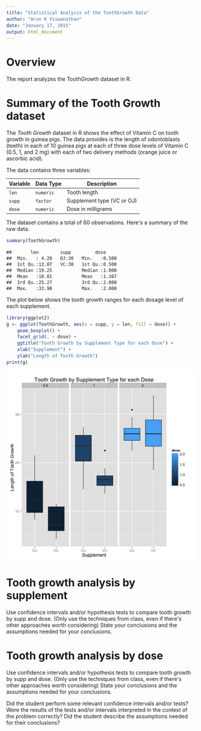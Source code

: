 ```yaml
---
title: "Statistical Analysis of the ToothGrowth Data"
author: "Arun K Viswanathan"
date: "January 17, 2015"
output: html_document
---
```


# Overview

The report analyzes the ToothGrowth dataset in R.

# Summary of the Tooth Growth dataset

The _Tooth Growth_ dataset in R shows the effect of Vitamin C on tooth growth
in guinea pigs. The data provides is the length of odontoblasts (teeth) in 
each of 10 guinea pigs at each of three dose levels of Vitamin C (0.5, 1, and 
2 mg) with each of two delivery methods (orange juice or ascorbic acid).

The data contains three variables:

Variable | Data Type | Description
---------|-----------|------------
`len`    | `numeric` | Tooth length
`supp`   | `factor`  | Supplement type (VC or OJ)
`dose`   | `numeric` | Dose in milligrams

The dataset contains a total of 60 observations. Here's a
summary of the raw data. 


```r
summary(ToothGrowth)
```

```
##       len        supp         dose      
##  Min.   : 4.20   OJ:30   Min.   :0.500  
##  1st Qu.:13.07   VC:30   1st Qu.:0.500  
##  Median :19.25           Median :1.000  
##  Mean   :18.81           Mean   :1.167  
##  3rd Qu.:25.27           3rd Qu.:2.000  
##  Max.   :33.90           Max.   :2.000
```

The plot below shows the tooth growth ranges for each dosage level of each 
supplement.


```r
library(ggplot2)
g <- ggplot(ToothGrowth, aes(x = supp, y = len, fill = dose)) +
    geom_boxplot() +
    facet_grid(. ~ dose) + 
    ggtitle("Tooth Growth by Supplement Type for each Dose") +
    xlab("Supplement") +
    ylab("Length of Tooth Growth") 
print(g)
```

![plot of chunk unnamed-chunk-2](figure/unnamed-chunk-2-1.png) 

# Tooth growth analysis by supplement

Use confidence intervals and/or hypothesis tests to compare tooth growth by supp and dose. (Only use the techniques from class, even if there's other approaches worth considering)
State your conclusions and the assumptions needed for your conclusions. 

# Tooth growth analysis by dose

Use confidence intervals and/or hypothesis tests to compare tooth growth by supp and dose. (Only use the techniques from class, even if there's other approaches worth considering)
State your conclusions and the assumptions needed for your conclusions. 


Did the student perform some relevant confidence intervals and/or tests?
Were the results of the tests and/or intervals interpreted in the context of the problem correctly? 
Did the student describe the assumptions needed for their conclusions?
